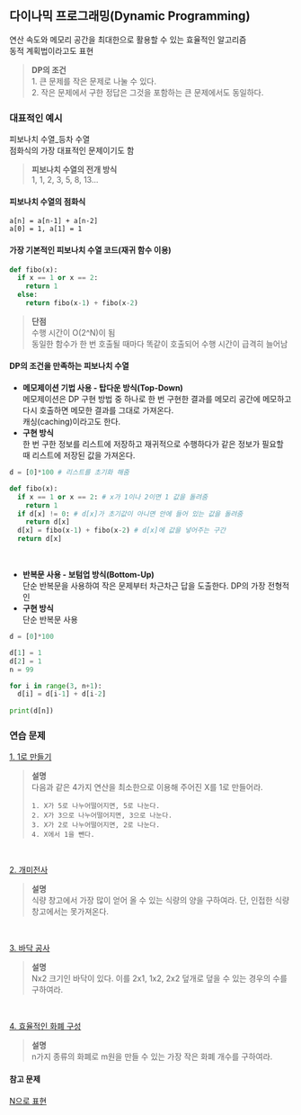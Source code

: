 ## 다이나믹 프로그래밍(Dynamic Programming)
연산 속도와 메모리 공간을 최대한으로 활용할 수 있는 효율적인 알고리즘
<br>
동적 계획법이라고도 표현<br>
> __DP의 조건__ <br> 1. 큰 문제를 작은 문제로 나눌 수 있다. <br> 2. 작은 문제에서 구한 정답은 그것을 포함하는 큰 문제에서도 동일하다.

### 대표적인 예시
피보나치 수열_등차 수열<br>
점화식의 가장 대표적인 문제이기도 함<br>
> __피보나치 수열의 전개 방식__ <br> 1, 1, 2, 3, 5, 8, 13...
#### 피보나치 수열의 점화식
```
a[n] = a[n-1] + a[n-2]
a[0] = 1, a[1] = 1
```

#### 가장 기본적인 피보나치 수열 코드(재귀 함수 이용)
```python
def fibo(x):
  if x == 1 or x == 2:
    return 1
  else:
    return fibo(x-1) + fibo(x-2)
```

> __단점__ <br> 수행 시간이 O(2^N)이 됨 <br> 동일한 함수가 한 번 호출될 때마다 똑같이 호출되어 수행 시간이 급격히 늘어남<br>

#### DP의 조건을 만족하는 피보나치 수열
 * __메모제이션 기법 사용 - 탑다운 방식(Top-Down)__<br>메모제이션은 DP 구현 방법 중 하나로 한 번 구현한 결과를 메모리 공간에 메모하고 다시 호출하면 메모한 결과를 그대로 가져온다.<br>캐싱(caching)이라고도 한다.
 * __구현 방식__ <br> 한 번 구한 정보를 리스트에 저장하고 재귀적으로 수행하다가 같은 정보가 필요할 때 리스트에 저장된 값을 가져온다.
```python
d = [0]*100 # 리스트를 초기화 해줌

def fibo(x):
  if x == 1 or x == 2: # x가 1이나 2이면 1 값을 돌려줌
    return 1
  if d[x] != 0: # d[x]가 초기값이 아니면 안에 들어 있는 값을 돌려줌
    return d[x]
  d[x] = fibo(x-1) + fibo(x-2) # d[x]에 값을 넣어주는 구간
  return d[x]
```
<br>

 * __반복문 사용 - 보텀업 방식(Bottom-Up)__<br>단순 반복문을 사용하여 작은 문제부터 차근차근 답을 도출한다. DP의 가장 전형적인 
 * __구현 방식__ <br> 단순 반복문 사용
```python
d = [0]*100

d[1] = 1
d[2] = 1
n = 99

for i in range(3, n+1):
  d[i] = d[i-1] + d[i-2]
 
print(d[n])
```

### 연습 문제
[1. 1로 만들기](./make_one.py)
> __설명__<br> 다음과 같은 4가지 연산을 최소한으로 이용해 주어진 X를 1로 만들어라.
> ```
> 1. X가 5로 나누어떨어지면, 5로 나눈다.
> 2. X가 3으로 나누어떨어지면, 3으로 나눈다.
> 3. X가 2로 나누어떨어지면, 2로 나눈다.
> 4. X에서 1을 뺀다.
> ```

<br>

[2. 개미전사](./ant.py)
> __설명__<br> 식량 창고에서 가장 많이 얻어 올 수 있는 식량의 양을 구하여라. 단, 인접한 식량 창고에서는 못가져온다.


<br>

[3. 바닥 공사](./floor.py)
> __설명__<br> Nx2 크기인 바닥이 있다. 이를 2x1, 1x2, 2x2 덮개로 덮을 수 있는 경우의 수를 구하여라.

<br>

[4. 효율적인 화폐 구성](./money.py)
> __설명__ <br> n가지 종류의 화폐로 m원을 만들 수 있는 가장 작은 화폐 개수를 구하여라.


#### 참고 문제
[N으로 표현](https://programmers.co.kr/learn/courses/30/lessons/42895)
